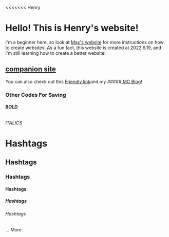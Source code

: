 <<<<<<< Henry


# Hello! This is Henry's website!
I'm a beginner here, so look at [Max's website](https://qqiumax.github.io/) for more instructions on how to create websites!
As a fun fact, this website is created at 2022.6.19, and I'm still learning how to create a better website!
## [companion site](https://qqiumax.github.io/)
You can also check out this [Friendly link](https://qqiumax.github.io/)and my
#####[ MC Blog](https://henrypersonalweb.github.io/Blog/)!





### Other Codes For Saving
###### **BOLD**
###### *ITALICS*
# Hashtags
## Hashtags
### Hashtags
#### Hashtags
##### Hashtags
###### Hashtags
...
More

